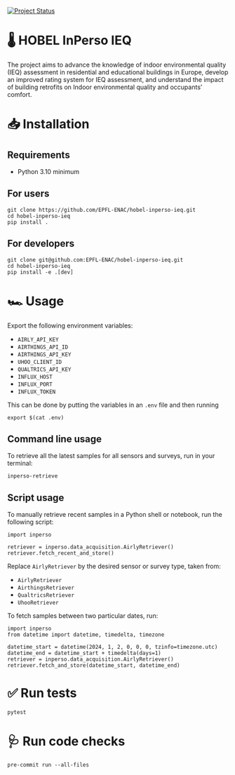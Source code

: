 [![Project Status](https://img.shields.io/badge/status-under%20development-yellow)](https://github.com/EPFL-ENAC/hobel-inperso-ieq)

# 🌡 HOBEL InPerso IEQ

The project aims to advance the knowledge of indoor environmental quality (IEQ) assessment in residential and educational buildings in Europe, develop an improved rating system for IEQ assessment, and understand the impact of building retrofits on Indoor environmental quality and occupants’ comfort.


# 📥 Installation

## Requirements

- Python 3.10 minimum


## For users

```
git clone https://github.com/EPFL-ENAC/hobel-inperso-ieq.git
cd hobel-inperso-ieq
pip install .
```


## For developers

```
git clone git@github.com:EPFL-ENAC/hobel-inperso-ieq.git
cd hobel-inperso-ieq
pip install -e .[dev]
```


# 🏎 Usage

Export the following environment variables:

- `AIRLY_API_KEY`
- `AIRTHINGS_API_ID`
- `AIRTHINGS_API_KEY`
- `UHOO_CLIENT_ID`
- `QUALTRICS_API_KEY`
- `INFLUX_HOST`
- `INFLUX_PORT`
- `INFLUX_TOKEN`

This can be done by putting the variables in an `.env` file and then running

```
export $(cat .env)
```


## Command line usage

To retrieve all the latest samples for all sensors and surveys, run in your terminal:

```
inperso-retrieve
```


## Script usage

To manually retrieve recent samples in a Python shell or notebook, run the following script:

```
import inperso

retriever = inperso.data_acquisition.AirlyRetriever()
retriever.fetch_recent_and_store()
```

Replace `AirlyRetriever` by the desired sensor or survey type, taken from:

- `AirlyRetriever`
- `AirthingsRetriever`
- `QualtricsRetriever`
- `UhooRetriever`

To fetch samples between two particular dates, run:

```
import inperso
from datetime import datetime, timedelta, timezone

datetime_start = datetime(2024, 1, 2, 0, 0, 0, tzinfo=timezone.utc)
datetime_end = datetime_start + timedelta(days=1)
retriever = inperso.data_acquisition.AirlyRetriever()
retriever.fetch_and_store(datetime_start, datetime_end)
```


# ✅ Run tests

```
pytest
```


# 🩺 Run code checks

```
pre-commit run --all-files
```
